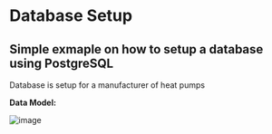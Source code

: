 # Database Setup

## Simple exmaple on how to setup a database using PostgreSQL

Database is setup for a manufacturer of heat pumps

**Data Model:**

![image](https://github.com/user-attachments/assets/2bedd6f4-aee3-444b-8a49-38ea762d6147)
